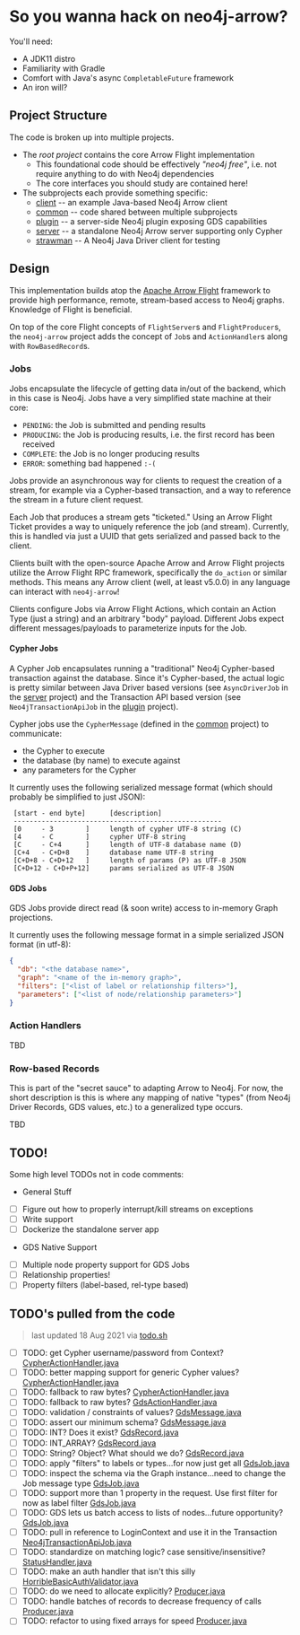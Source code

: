 # So you wanna hack on neo4j-arrow?

You'll need:
* A JDK11 distro
* Familiarity with Gradle
* Comfort with Java's async `CompletableFuture` framework
* An iron will?

## Project Structure
The code is broken up into multiple projects.

* The _root project_ contains the core Arrow Flight implementation
  * This foundational code should be effectively _"neo4j free"_, i.e. not 
    require anything to do with Neo4j dependencies
  * The core interfaces you should study are contained here!
* The subprojects each provide something specific:
  * [client](./client) -- an example Java-based Neo4j Arrow client
  * [common](./common) -- code shared between multiple subprojects
  * [plugin](./plugin) -- a server-side Neo4j plugin exposing GDS capabilities
  * [server](./server) -- a standalone Neo4j Arrow server supporting only Cypher
  * [strawman](./strawman) -- A Neo4j Java Driver client for testing

## Design
This implementation builds atop the 
[Apache Arrow Flight](https://arrow.apache.org/blog/2019/10/13/introducing-arrow-flight/) 
framework to provide high performance, remote, stream-based access to Neo4j 
graphs. Knowledge of Flight is beneficial.

On top of the core Flight concepts of `FlightServer`s and `FlightProducer`s, 
the `neo4j-arrow` project adds the concept of `Job`s and `ActionHandler`s 
along with `RowBasedRecord`s.

### Jobs
Jobs encapsulate the lifecycle of getting data in/out of the backend, which 
in this case is Neo4j. Jobs have a very simplified state machine at their core:

* `PENDING`: the Job is submitted and pending results
* `PRODUCING`: the Job is producing results, i.e. the first record has been 
  received
* `COMPLETE`: the Job is no longer producing results
* `ERROR`: something bad happened `:-(`

Jobs provide an asynchronous way for clients to request the creation of a 
stream, for example via a Cypher-based transaction, and a way to reference 
the stream in a future client request.

Each Job that produces a stream gets "ticketed." Using an Arrow Flight 
Ticket provides a way to uniquely reference the job (and stream). Currently, 
this is handled via just a UUID that gets serialized and passed back to the 
client.

Clients built with the open-source Apache Arrow and Arrow Flight projects 
utilize the Arrow Flight RPC framework, specifically the `do_action` or 
similar methods. This means any Arrow client (well, at least v5.0.0) in any 
language can interact with `neo4j-arrow`!

Clients configure Jobs via Arrow Flight Actions, which contain an Action 
Type (just a string) and an arbitrary "body" payload. Different Jobs expect 
different messages/payloads to parameterize inputs for the Job.

#### Cypher Jobs
A Cypher Job encapsulates running a "traditional" Neo4j Cypher-based 
transaction against the database. Since it's Cypher-based, the actual logic 
is pretty similar between Java Driver based versions (see `AsyncDriverJob` 
in the [server](./server) project) and the Transaction API based version 
(see `Neo4jTransactionApiJob` in the [plugin](./plugin) project).

Cypher jobs use the `CypherMessage` (defined in the [common](./common) 
project) to communicate:

* the Cypher to execute
* the database (by name) to execute against
* any parameters for the Cypher

It currently uses the following serialized message format (which should 
probably be simplified to just JSON):

```
 [start - end byte]      [description]
 ----------------------------------------------------
 [0     - 3        ]     length of cypher UTF-8 string (C)
 [4     - C        ]     cypher UTF-8 string
 [C     - C+4      ]     length of UTF-8 database name (D)
 [C+4   - C+D+8    ]     database name UTF-8 string
 [C+D+8 - C+D+12   ]     length of params (P) as UTF-8 JSON
 [C+D+12 - C+D+P+12]     params serialized as UTF-8 JSON
```

#### GDS Jobs
GDS Jobs provide direct read (& soon write) access to in-memory Graph 
projections.

It currently uses the following message format in a simple serialized JSON 
format (in utf-8):

```json
{
  "db": "<the database name>",
  "graph": "<name of the in-memory graph>",
  "filters": ["<list of label or relationship filters>"],
  "parameters": ["<list of node/relationship parameters>"]
}
```

### Action Handlers
TBD

### Row-based Records
This is part of the "secret sauce" to adapting Arrow to Neo4j. For now, the 
short description is this is where any mapping of native "types" (from Neo4j 
Driver Records, GDS values, etc.) to a generalized type occurs.

TBD

## TODO!
Some high level TODOs not in code comments:

* General Stuff
- [ ] Figure out how to properly interrupt/kill streams on exceptions
- [ ] Write support
- [ ] Dockerize the standalone server app

* GDS Native Support
- [ ] Multiple node property support for GDS Jobs
- [ ] Relationship properties!
- [ ] Property filters (label-based, rel-type based)

## TODO's pulled from the code
> last updated 18 Aug 2021 via [todo.sh](./todo.sh)

- [ ] TODO: get Cypher username/password from Context? [CypherActionHandler.java](./common/src/main/java/org/neo4j/arrow/action/CypherActionHandler.java)
- [ ] TODO: better mapping support for generic Cypher values? [CypherActionHandler.java](./common/src/main/java/org/neo4j/arrow/action/CypherActionHandler.java)
- [ ] TODO: fallback to raw bytes? [CypherActionHandler.java](./common/src/main/java/org/neo4j/arrow/action/CypherActionHandler.java)
- [ ] TODO: fallback to raw bytes? [GdsActionHandler.java](./plugin/src/main/java/org/neo4j/arrow/action/GdsActionHandler.java)
- [ ] TODO: validation / constraints of values? [GdsMessage.java](./plugin/src/main/java/org/neo4j/arrow/action/GdsMessage.java)
- [ ] TODO: assert our minimum schema? [GdsMessage.java](./plugin/src/main/java/org/neo4j/arrow/action/GdsMessage.java)
- [ ] TODO: INT? Does it exist? [GdsRecord.java](./plugin/src/main/java/org/neo4j/arrow/GdsRecord.java)
- [ ] TODO: INT_ARRAY? [GdsRecord.java](./plugin/src/main/java/org/neo4j/arrow/GdsRecord.java)
- [ ] TODO: String? Object? What should we do? [GdsRecord.java](./plugin/src/main/java/org/neo4j/arrow/GdsRecord.java)
- [ ] TODO: apply "filters" to labels or types...for now just get all [GdsJob.java](./plugin/src/main/java/org/neo4j/arrow/job/GdsJob.java)
- [ ] TODO: inspect the schema via the Graph instance...need to change the Job message type [GdsJob.java](./plugin/src/main/java/org/neo4j/arrow/job/GdsJob.java)
- [ ] TODO: support more than 1 property in the request. Use first filter for now as label filter [GdsJob.java](./plugin/src/main/java/org/neo4j/arrow/job/GdsJob.java)
- [ ] TODO: GDS lets us batch access to lists of nodes...future opportunity? [GdsJob.java](./plugin/src/main/java/org/neo4j/arrow/job/GdsJob.java)
- [ ] TODO: pull in reference to LoginContext and use it in the Transaction [Neo4jTransactionApiJob.java](./plugin/src/main/java/org/neo4j/arrow/job/Neo4jTransactionApiJob.java)
- [ ] TODO: standardize on matching logic? case sensitive/insensitive? [StatusHandler.java](./src/main/java/org/neo4j/arrow/action/StatusHandler.java)
- [ ] TODO: make an auth handler that isn't this silly [HorribleBasicAuthValidator.java](./src/main/java/org/neo4j/arrow/auth/HorribleBasicAuthValidator.java)
- [ ] TODO: do we need to allocate explicitly? [Producer.java](./src/main/java/org/neo4j/arrow/Producer.java)
- [ ] TODO: handle batches of records to decrease frequency of calls [Producer.java](./src/main/java/org/neo4j/arrow/Producer.java)
- [ ] TODO: refactor to using fixed arrays for speed [Producer.java](./src/main/java/org/neo4j/arrow/Producer.java)
